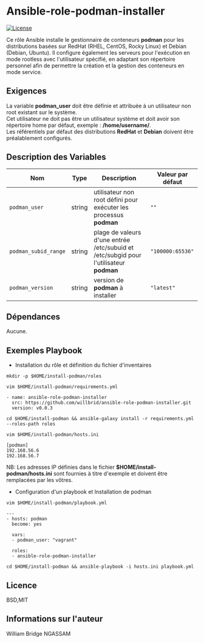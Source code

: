 Ansible-role-podman-installer
=========

[![License](https://img.shields.io/badge/license-MIT-blue.svg)](https://github.com/willbrid/ansible-role-podman-installer/blob/main/LICENSE)

Ce rôle Ansible installe le gestionnaire de conteneurs **podman** pour les distributions basées sur RedHat (RHEL, CentOS, Rocky Linux) et Debian (Debian, Ubuntu). Il configure également les serveurs pour l'exécution en mode rootless avec l'utilisateur spécifié, en adaptant son répertoire personnel afin de permettre la création et la gestion des conteneurs en mode service.

Exigences
------------

La variable **podman_user** doit être définie et attribuée à un utilisateur non root existant sur le système. <br>
Cet utilisateur ne doit pas être un utilisateur système et doit avoir son répertoire home par défaut, exemple : **/home/username/**. <br>
Les référentiels par défaut des distributions **RedHat** et **Debian** doivent être préalablement configurés.

Description des Variables
--------------

|Nom|Type|Description|Valeur par défaut|
|---|----|-----------|-----------------|
`podman_user`|string|utilisateur non root défini pour exécuter les processus **podman**|`""`
`podman_subid_range`|string|plage de valeurs d'une entrée /etc/subuid et /etc/subgid pour l'utilisateur **podman**|`"100000:65536"`
`podman_version`|string|version de **podman** à installer|`"latest"`

Dépendances
------------

Aucune.

Exemples Playbook
----------------

- Installation du rôle et définition du fichier d'inventaires

```
mkdir -p $HOME/install-podman/roles
```

```
vim $HOME/install-podman/requirements.yml
```

```
- name: ansible-role-podman-installer
  src: https://github.com/willbrid/ansible-role-podman-installer.git
  version: v0.0.3
```

```
cd $HOME/install-podman && ansible-galaxy install -r requirements.yml --roles-path roles
```

```
vim $HOME/install-podman/hosts.ini
```

```
[podman]
192.168.56.6
192.168.56.7
```

NB: Les adresses IP définies dans le fichier **$HOME/install-podman/hosts.ini** sont fournies à titre d'exemple et doivent être remplacées par les vôtres.

- Configuration d'un playbook et Installation de podman

```
vim $HOME/install-podman/playbook.yml
```

```
---
- hosts: podman
  become: yes

  vars:
  - podman_user: "vagrant"

  roles:
  - ansible-role-podman-installer
```

```
cd $HOME/install-podman && ansible-playbook -i hosts.ini playbook.yml
```

Licence
-------

BSD,MIT

Informations sur l'auteur
------------------

William Bridge NGASSAM